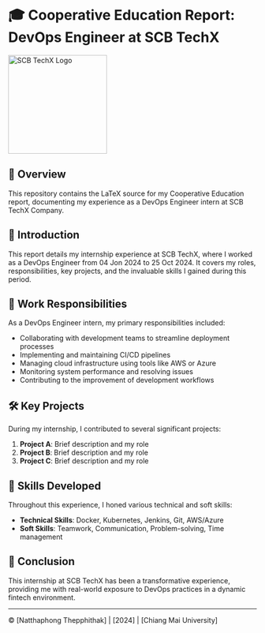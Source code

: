 # 🎓 Cooperative Education Report: DevOps Engineer at SCB TechX

<img src="https://scbtechx.io/wp-content/uploads/2022/11/logo-vertical.png" alt="SCB TechX Logo" width="200" height="auto">

## 📄 Overview

This repository contains the LaTeX source for my Cooperative Education report, documenting my experience as a DevOps Engineer intern at SCB TechX Company.

## 🚀 Introduction

This report details my internship experience at SCB TechX, where I worked as a DevOps Engineer from 04 Jon 2024 to 25 Oct 2024. It covers my roles, responsibilities, key projects, and the invaluable skills I gained during this period.

## 💼 Work Responsibilities

As a DevOps Engineer intern, my primary responsibilities included:

- Collaborating with development teams to streamline deployment processes
- Implementing and maintaining CI/CD pipelines
- Managing cloud infrastructure using tools like AWS or Azure
- Monitoring system performance and resolving issues
- Contributing to the improvement of development workflows

## 🛠️ Key Projects

During my internship, I contributed to several significant projects:

1. **Project A**: Brief description and my role
2. **Project B**: Brief description and my role
3. **Project C**: Brief description and my role

## 🧠 Skills Developed

Throughout this experience, I honed various technical and soft skills:

- **Technical Skills**: Docker, Kubernetes, Jenkins, Git, AWS/Azure
- **Soft Skills**: Teamwork, Communication, Problem-solving, Time management

## 🎉 Conclusion

This internship at SCB TechX has been a transformative experience, providing me with real-world exposure to DevOps practices in a dynamic fintech environment.

---

© [Natthaphong Thepphithak] | [2024] | [Chiang Mai University]
